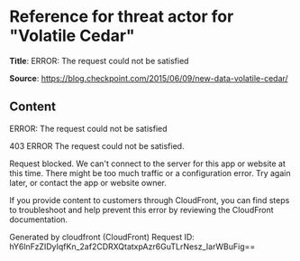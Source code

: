 # Reference for threat actor for "Volatile Cedar"

**Title**: ERROR: The request could not be satisfied

**Source**: https://blog.checkpoint.com/2015/06/09/new-data-volatile-cedar/

## Content


ERROR: The request could not be satisfied

403 ERROR
The request could not be satisfied.

Request blocked.
We can't connect to the server for this app or website at this time. There might be too much traffic or a configuration error. Try again later, or contact the app or website owner.

If you provide content to customers through CloudFront, you can find steps to troubleshoot and help prevent this error by reviewing the CloudFront documentation.



Generated by cloudfront (CloudFront)
Request ID: hY6lnFzZIDyIqfKn_2af2CDRXQtatxpAzr6GuTLrNesz_IarWBuFig==



